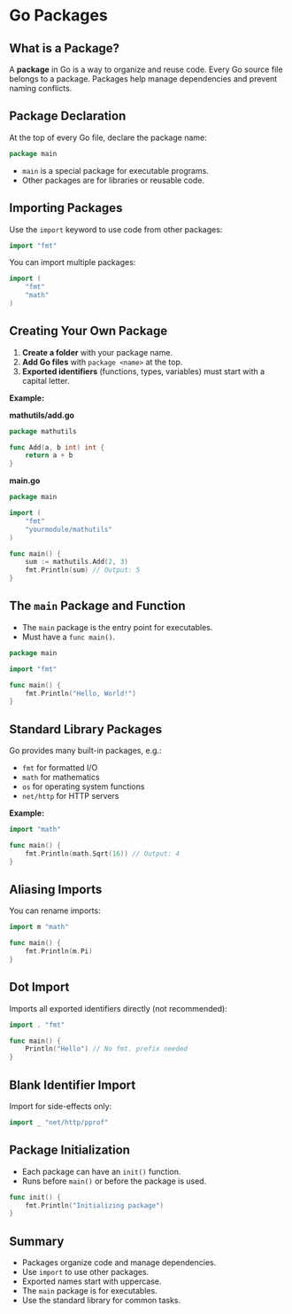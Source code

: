# Go Packages

## What is a Package?

A **package** in Go is a way to organize and reuse code. Every Go source file belongs to a package. Packages help manage dependencies and prevent naming conflicts.

## Package Declaration

At the top of every Go file, declare the package name:

```go
package main
```

- `main` is a special package for executable programs.
- Other packages are for libraries or reusable code.

## Importing Packages

Use the `import` keyword to use code from other packages:

```go
import "fmt"
```

You can import multiple packages:

```go
import (
    "fmt"
    "math"
)
```

## Creating Your Own Package

1. **Create a folder** with your package name.
2. **Add Go files** with `package <name>` at the top.
3. **Exported identifiers** (functions, types, variables) must start with a capital letter.

**Example:**

**mathutils/add.go**
```go
package mathutils

func Add(a, b int) int {
    return a + b
}
```

**main.go**
```go
package main

import (
    "fmt"
    "yourmodule/mathutils"
)

func main() {
    sum := mathutils.Add(2, 3)
    fmt.Println(sum) // Output: 5
}
```

## The `main` Package and Function

- The `main` package is the entry point for executables.
- Must have a `func main()`.

```go
package main

import "fmt"

func main() {
    fmt.Println("Hello, World!")
}
```

## Standard Library Packages

Go provides many built-in packages, e.g.:
- `fmt` for formatted I/O
- `math` for mathematics
- `os` for operating system functions
- `net/http` for HTTP servers

**Example:**

```go
import "math"

func main() {
    fmt.Println(math.Sqrt(16)) // Output: 4
}
```

## Aliasing Imports

You can rename imports:

```go
import m "math"

func main() {
    fmt.Println(m.Pi)
}
```

## Dot Import

Imports all exported identifiers directly (not recommended):

```go
import . "fmt"

func main() {
    Println("Hello") // No fmt. prefix needed
}
```

## Blank Identifier Import

Import for side-effects only:

```go
import _ "net/http/pprof"
```

## Package Initialization

- Each package can have an `init()` function.
- Runs before `main()` or before the package is used.

```go
func init() {
    fmt.Println("Initializing package")
}
```

## Summary

- Packages organize code and manage dependencies.
- Use `import` to use other packages.
- Exported names start with uppercase.
- The `main` package is for executables.
- Use the standard library for common tasks.

